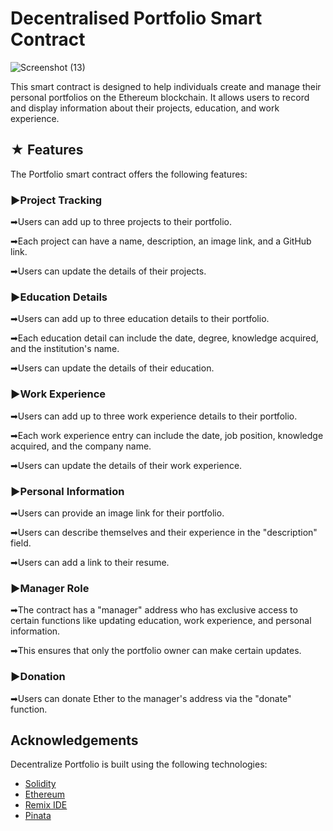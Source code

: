 # Decentralised Portfolio Smart Contract

![Screenshot (13)](https://github.com/krritik01/Project-Decentralized-Portfolio-Smart-Contract/assets/98963769/f59d24ea-8470-46ba-9eb6-5b486c9a86e7)

This smart contract is designed to help individuals create and manage their personal portfolios on the Ethereum blockchain. It allows users to record and display information about their projects, education, and work experience.

## ★ Features

The Portfolio smart contract offers the following features:

### ►Project Tracking
➡Users can add up to three projects to their portfolio.

➡Each project can have a name, description, an image link, and a GitHub link.

➡Users can update the details of their projects.

### ►Education Details
➡Users can add up to three education details to their portfolio.

➡Each education detail can include the date, degree, knowledge acquired, and the institution's name.

➡Users can update the details of their education.

### ►Work Experience
➡Users can add up to three work experience details to their portfolio.

➡Each work experience entry can include the date, job position, knowledge acquired, and the company name.

➡Users can update the details of their work experience.

### ►Personal Information
➡Users can provide an image link for their portfolio.

➡Users can describe themselves and their experience in the "description" field.

➡Users can add a link to their resume.

### ►Manager Role
➡The contract has a "manager" address who has exclusive access to certain functions like updating education, work experience, and personal information.

➡This ensures that only the portfolio owner can make certain updates.

### ►Donation
➡Users can donate Ether to the manager's address via the "donate" function.

## Acknowledgements
Decentralize Portfolio is built using the following technologies:
 - [Solidity](https://docs.soliditylang.org/en/v0.8.21/)
 - [Ethereum](https://ethereum.org/en/learn/)
 - [Remix IDE](https://remix.ethereum.org/#lang=en&optimize=false&runs=200&evmVersion=null&version=soljson-v0.8.18+commit.87f61d96.js)
 - [Pinata](https://www.pinata.cloud/)
   






